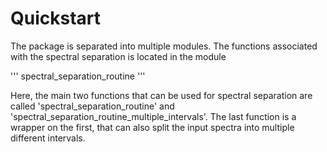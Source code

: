 # Quickstart
The package is separated into multiple modules. The functions associated with the spectral separation is located in the module

'''
spectral_separation_routine
'''

Here, the main two functions that can be used for spectral separation are called 'spectral_separation_routine' and 'spectral_separation_routine_multiple_intervals'. The last function is a wrapper on the first, that can also split the input spectra into multiple different intervals.
